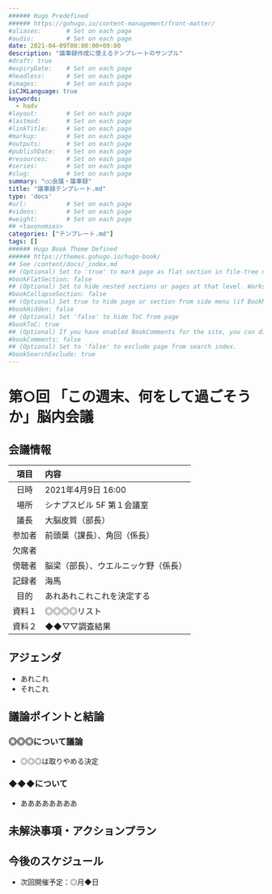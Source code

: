 ```yaml
---
###### Hugo Predefined
###### https://gohugo.io/content-management/front-matter/
#aliases:       # Set on each page
#audio:         # Set on each page
date: 2021-04-09T00:00:00+09:00
description: "議事録作成に使えるテンプレートのサンプル"
#draft: true
#expiryDate:    # Set on each page 
#headless:      # Set on each page
#images:        # Set on each page
isCJKLanguage: true
keywords:
  - hadv
#layout:        # Set on each page
#lastmod:       # Set on each page
#linkTitle:     # Set on each page
#markup:        # Set on each page
#outputs:       # Set on each page
#publishDate:   # Set on each page
#resources:     # Set on each page
#series:        # Set on each page
#slug:          # Set on each page
summary: "○○会議・議事録"
title: "議事録テンプレート.md"
type: 'docs'
#url:           # Set on each page
#videos:        # Set on each page
#weight:        # Set on each page
## <taxonomies>
categories: ["テンプレート.md"]
tags: []
###### Hugo Book Theme Defined
###### https://themes.gohugo.io/hugo-book/
## See /content/docs/_index.md
## (Optional) Set to 'true' to mark page as flat section in file-tree menu (if BookMenuBundle not set)
#bookFlatSection: false
## (Optional) Set to hide nested sections or pages at that level. Works only with file-tree menu mode
#bookCollapseSection: false
## (Optional) Set true to hide page or section from side menu (if BookMenuBundle not set)
#bookHidden: false
## (Optional) Set 'false' to hide ToC from page
#bookToC: true
## (Optional) If you have enabled BookComments for the site, you can disable it for specific pages.
#bookComments: false
## (Optional) Set to 'false' to exclude page from search index.
#bookSearchExclude: true
---
```


# 第○回 「この週末、何をして過ごそうか」脳内会議
## 会議情報
| 項目 | 内容 |
| :---: | :---- |
| 日時 | 2021年4月9日 16:00 |
| 場所 | シナプスビル 5F 第１会議室 |
| 議長 | 大脳皮質（部長） |
| 参加者 | 前頭葉（課長）、角回（係長） |
| 欠席者 |  |
| 傍聴者 | 脳梁（部長）、ウエルニッケ野（係長） |
| 記録者 | 海馬 |
| 目的 | あれあれこれこれを決定する |
| 資料１ | ◎◎◎◎リスト |
| 資料２ | ◆◆▽▽調査結果 |

## アジェンダ
- あれこれ
- それこれ

## 議論ポイントと結論
### ◎◎◎について議論
- ◎◎◎は取りやめる決定

### ◆◆◆について
- ああああああああ

## 未解決事項・アクションプラン


## 今後のスケジュール
- 次回開催予定：◎月◆日

